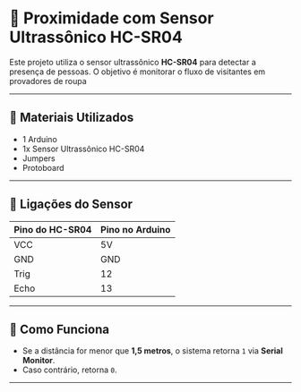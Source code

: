 # 📡 Proximidade com Sensor Ultrassônico HC-SR04

Este projeto utiliza o sensor ultrassônico **HC-SR04** para detectar a presença de pessoas. O objetivo é monitorar o fluxo de visitantes em provadores de roupa

---

## 🔧 Materiais Utilizados

- 1 Arduino 
- 1x Sensor Ultrassônico HC-SR04
- Jumpers
- Protoboard 

---

## 📌 Ligações do Sensor

| Pino do HC-SR04 | Pino no Arduino |
|------------------|------------------|
| VCC              | 5V               |
| GND              | GND              |
| Trig             | 12               |
| Echo             | 13               |

---

## 🧠 Como Funciona


- Se a distância for menor que **1,5 metros**, o sistema retorna `1` via **Serial Monitor**.
- Caso contrário, retorna `0`.

---
